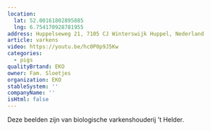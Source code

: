 ```yaml
---
location:
  lat: 52.00161802895885
  lng: 6.754170928781955
address: Huppelseweg 21, 7105 CJ Winterswijk Huppel, Nederland
article: varkens
video: https://youtu.be/hc0P0p9J5Kw
categories:
  - pigs
qualityBrtand: EKO
owner: Fam. Sloetjes
organization: EKO
stableSystem: ''
companyName: ''
isHtml: false
---
```

Deze beelden zijn van biologische varkenshouderij ’t Helder.
